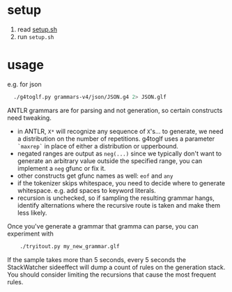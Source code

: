 # setup

1. read [setup.sh](setup.sh)
2. run `setup.sh`

# usage
e.g. for json
``` bash
  ./g4toglf.py grammars-v4/json/JSON.g4 2> JSON.glf
```

ANTLR grammars are for parsing and not generation, so certain constructs need
tweaking.

- in ANTLR, `X*` will recognize any sequence of `X`'s... to generate, we need
  a distribution on the number of repetitions.  g4toglf uses a parameter
  `` `maxrep` `` in place of either a distribution or upperbound.
- negated ranges are output as `neg(...)` since we typically
  don't want to generate an arbitrary value outside the specified range, you
  can implement a `neg` gfunc or fix it.
- other constructs get gfunc names as well: `eof` and `any`
- if the tokenizer skips whitespace, you need to decide where to generate
  whitespace.  e.g. add spaces to keyword literals.
- recursion is unchecked, so if sampling the resulting grammar hangs,
  identify alternations where the recursive route is taken and make them less
  likely.


Once you've generate a grammar that gramma can parse, you can experiment with
```bash
    ./tryitout.py my_new_grammar.glf
```
If the sample takes more than 5 seconds, every 5 seconds the StackWatcher
sideeffect will dump a count of rules on the generation stack.  You should
consider limiting the recursions that cause the most frequent rules.
